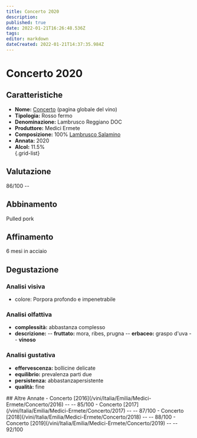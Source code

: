 ```yaml
---
title: Concerto 2020
description: 
published: true
date: 2022-01-21T16:26:48.536Z
tags: 
editor: markdown
dateCreated: 2022-01-21T14:37:35.984Z
---
```


# Concerto 2020

<div class="annata">

  ## Caratteristiche
  - **Nome:** <span class="nome">[Concerto](/vini/Italia/Emilia/Medici-Ermete/Concerto/scheda-globale)</span> (pagina globale del vino) 
  - **Tipologia:** Rosso fermo
  - **Denominazione:** <span class="denominazione">Lambrusco Reggiano DOC</span> 
  - **Produttore:** <span class="cantina">Medici Ermete</span> 
  - **Composizione:** <span class="vitigno">100% [Lambrusco Salamino](/vitigni/Italia/bacca-nera/lambrusco-salamino)</span>
  - **Annata:** <span class="annocorrente">2020</span>
  - **Alcol:** 11.5%  
  {.grid-list}

  ## Valutazione

  <span class="punteggio">86/100</span> -- <span class="valutazione"><span class="star-3"></span></span>

  ## Abbinamento
  Pulled pork

  ## Affinamento
  6 mesi in acciaio 

  ## Degustazione

  ### Analisi visiva
  - colore: Porpora profondo e impenetrabile

  ### Analisi olfattiva
  <div class="vini" id="concerto"></div>
  <div class="olfattiva-testo">
    
  - **complessità:**  <span class="complessitaVino">abbastanza complesso</span>
  - **descrizione:** 
    -- **<span class="fruttatoInput">fruttato</span>:** mora, ribes, prugna
    -- **<span class="vegetaleInput">erbaceo</span>:** graspo d'uva
    -- **<span class="vinosoInput">vinoso</span>**

  </div>

  ### Analisi gustativa
  - **effervescenza:** bollicine delicate
  - **equilibrio:** prevalenza parti due
  - **persistenza:** abbastanzapersistente
  - **qualità:** fine

</div>
## Altre Annate
- Concerto [2016](/vini/Italia/Emilia/Medici-Ermete/Concerto/2016) -- <span class="star-3"></span> -- 85/100
- Concerto [2017](/vini/Italia/Emilia/Medici-Ermete/Concerto/2017) -- <span class="star-3"></span> -- 87/100
- Concerto [2018](/vini/Italia/Emilia/Medici-Ermete/Concerto/2018) -- <span class="star-3"></span> -- 88/100
- Concerto [2019](/vini/Italia/Emilia/Medici-Ermete/Concerto/2019) -- <span class="star-5"></span> -- 92/100